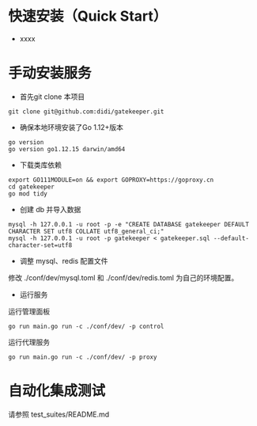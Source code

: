 # 快速安装（Quick Start）

- xxxx

# 手动安装服务

- 首先git clone 本项目

`git clone git@github.com:didi/gatekeeper.git`

- 确保本地环境安装了Go 1.12+版本

```
go version
go version go1.12.15 darwin/amd64
```

- 下载类库依赖

```
export GO111MODULE=on && export GOPROXY=https://goproxy.cn
cd gatekeeper
go mod tidy
```

- 创建 db 并导入数据

```
mysql -h 127.0.0.1 -u root -p -e "CREATE DATABASE gatekeeper DEFAULT CHARACTER SET utf8 COLLATE utf8_general_ci;"
mysql -h 127.0.0.1 -u root -p gatekeeper < gatekeeper.sql --default-character-set=utf8
```

- 调整 mysql、redis 配置文件

修改 ./conf/dev/mysql.toml 和 ./conf/dev/redis.toml 为自己的环境配置。

- 运行服务

运行管理面板

```
go run main.go run -c ./conf/dev/ -p control
```

运行代理服务

```
go run main.go run -c ./conf/dev/ -p proxy
```

# 自动化集成测试

请参照 test_suites/README.md